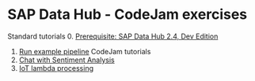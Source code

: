 # SAP Data Hub - CodeJam exercises

Standard tutorials
0. [Prerequisite: SAP Data Hub 2.4, Dev Edition](https://developers.sap.com/tutorials/datahub-docker-v2-setup.html)
1. [Run example pipeline](https://developers.sap.com/tutorials/datahub-docker-v2-examples.html)
CodeJam tutorials
2. [Chat with Sentiment Analysis](exercise/chat)
3. [IoT lambda processing](exercise/iot)
